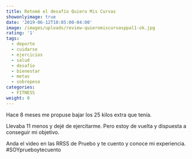 ```yaml
---
title: Retomé el desafío Quiero Mis Curvas
showonlyimage: true
date: '2019-06-12T10:05:00-04:00'
image: /images/uploads/review-quieromiscurvasppal1-ok.jpg
rating: '1'
tags:
  - deporte
  - cuidarse
  - ejercicios
  - salud
  - desafío
  - bienestar
  - metas
  - sobrepeso
categories:
  - FITNESS
weight: 0
---
```

Hace 8 meses me propuse bajar los 25 kilos extra que tenía. 

<!--more-->

Llevaba 11 menos y dejé de ejercitarme. Pero estoy de vuelta y dispuesta a conseguir mi objetivo.

Anda el video en las  RRSS de Pruebo y te cuento  y conoce mi experiencia. #SOYprueboytecuento
